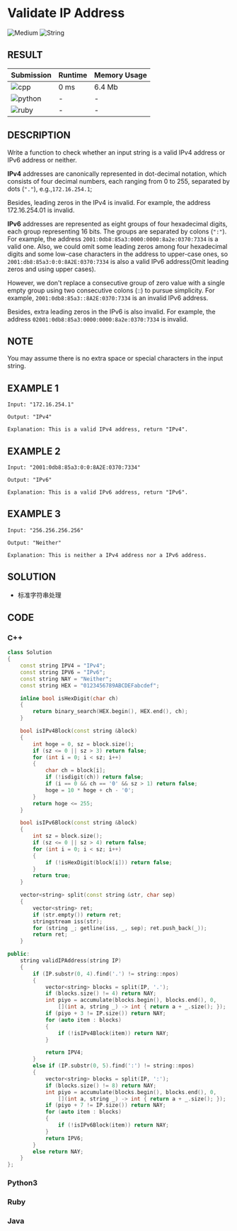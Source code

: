# Validate IP Address

![Medium](https://img.shields.io/badge/-Medium-f0ad4e.svg) ![String](https://img.shields.io/badge/字符串-String-007ec6.svg)

## RESULT

| Submission                                                        | Runtime | Memory Usage |
| ----------------------------------------------------------------- | ------- | ------------ |
| ![cpp](https://img.shields.io/badge/leetcode468-cpp-f34b7d.svg)   | 0 ms    | 6.4 Mb       |
| ![python](https://img.shields.io/badge/leetcode468-py-3572A5.svg) | -       | -            |
| ![ruby](https://img.shields.io/badge/leetcode468-rb-701516.svg)   | -       | -            |

## DESCRIPTION

Write a function to check whether an input string is a valid IPv4 address or IPv6 address or neither.

**IPv4** addresses are canonically represented in dot-decimal notation, which consists of four decimal numbers, each ranging from 0 to 255, separated by dots (`"."`), e.g.,`172.16.254.1`;

Besides, leading zeros in the IPv4 is invalid. For example, the address 172.16.254.01 is invalid.

**IPv6** addresses are represented as eight groups of four hexadecimal digits, each group representing 16 bits. The groups are separated by colons (`":"`). For example, the address `2001:0db8:85a3:0000:0000:8a2e:0370:7334` is a valid one. Also, we could omit some leading zeros among four hexadecimal digits and some low-case characters in the address to upper-case ones, so `2001:db8:85a3:0:0:8A2E:0370:7334` is also a valid IPv6 address(Omit leading zeros and using upper cases).

However, we don't replace a consecutive group of zero value with a single empty group using two consecutive colons (::) to pursue simplicity. For example, `2001:0db8:85a3::8A2E:0370:7334` is an invalid IPv6 address.

Besides, extra leading zeros in the IPv6 is also invalid. For example, the address `02001:0db8:85a3:0000:0000:8a2e:0370:7334` is invalid.

## NOTE

You may assume there is no extra space or special characters in the input string.

## EXAMPLE 1

```plain
Input: "172.16.254.1"

Output: "IPv4"

Explanation: This is a valid IPv4 address, return "IPv4".
```

## EXAMPLE 2

```plain
Input: "2001:0db8:85a3:0:0:8A2E:0370:7334"

Output: "IPv6"

Explanation: This is a valid IPv6 address, return "IPv6".
```

## EXAMPLE 3

```plain
Input: "256.256.256.256"

Output: "Neither"

Explanation: This is neither a IPv4 address nor a IPv6 address.
```

## SOLUTION

* 标准字符串处理

## CODE

### C++

```cpp
class Solution
{
    const string IPV4 = "IPv4";
    const string IPV6 = "IPv6";
    const string NAY = "Neither";
    const string HEX = "0123456789ABCDEFabcdef";

    inline bool isHexDigit(char ch)
    {
        return binary_search(HEX.begin(), HEX.end(), ch);
    }

    bool isIPv4Block(const string &block)
    {
        int hoge = 0, sz = block.size();
        if (sz <= 0 || sz > 3) return false;
        for (int i = 0; i < sz; i++)
        {
            char ch = block[i];
            if (!isdigit(ch)) return false;
            if (i == 0 && ch == '0' && sz > 1) return false;
            hoge = 10 * hoge + ch - '0';
        }
        return hoge <= 255;
    }

    bool isIPv6Block(const string &block)
    {
        int sz = block.size();
        if (sz <= 0 || sz > 4) return false;
        for (int i = 0; i < sz; i++)
        {
            if (!isHexDigit(block[i])) return false;
        }
        return true;
    }

    vector<string> split(const string &str, char sep)
    {
        vector<string> ret;
        if (str.empty()) return ret;
        stringstream iss(str);
        for (string _; getline(iss, _, sep); ret.push_back(_));
        return ret;
    }

public:
    string validIPAddress(string IP)
    {
        if (IP.substr(0, 4).find('.') != string::npos)
        {
            vector<string> blocks = split(IP, '.');
            if (blocks.size() != 4) return NAY;
            int piyo = accumulate(blocks.begin(), blocks.end(), 0, 
                [](int a, string _) -> int { return a + _.size(); });
            if (piyo + 3 != IP.size()) return NAY;
            for (auto item : blocks)
            {
                if (!isIPv4Block(item)) return NAY;
            }

            return IPV4;
        }
        else if (IP.substr(0, 5).find(':') != string::npos)
        {
            vector<string> blocks = split(IP, ':');
            if (blocks.size() != 8) return NAY;
            int piyo = accumulate(blocks.begin(), blocks.end(), 0, 
                [](int a, string _) -> int { return a + _.size(); });
            if (piyo + 7 != IP.size()) return NAY;
            for (auto item : blocks)
            {
                if (!isIPv6Block(item)) return NAY;
            }
            return IPV6;
        }
        else return NAY;
    }
};
```

### Python3

### Ruby

### Java
